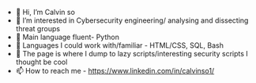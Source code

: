 - 👋 Hi, I’m Calvin so
- 👀 I’m interested in Cybersecurity engineering/ analysing and dissecting threat groups
- 🌱 Main language fluent- Python 
- 👀 Languages I could work with/familiar - HTML/CSS, SQL, Bash
- 💞️ The page is where I dump to lazy scripts/interesting security scripts I thought be cool
- 📫 How to reach me - https://www.linkedin.com/in/calvinso1/

<!---
hokman0414/hokman0414 is a ✨ special ✨ repository because its `README.md` (this file) appears on your GitHub profile.
You can click the Preview link to take a look at your changes.
--->
